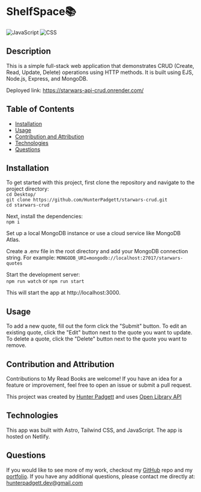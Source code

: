 # ShelfSpace📚

![JavaScript](https://img.shields.io/badge/javascript-%23323330.svg?style=for-the-badge&logo=javascript&logoColor=%23F7DF1E) ![CSS](https://img.shields.io/badge/css3-%231572B6.svg?&style=for-the-badge&logo=css3&logoColor=white)

## Description

This is a simple full-stack web application that demonstrates CRUD (Create, Read, Update, Delete) operations using HTTP methods. It is built using EJS, Node.js, Express, and MongoDB.

Deployed link: https://starwars-api-crud.onrender.com/

## Table of Contents

- [Installation](#installation)
- [Usage](#usage)
- [Contribution and Attribution](#contribution-and-attribution)
- [Technologies](#technologies)
- [Questions](#questions)

## Installation

To get started with this project, first clone the repository and navigate to the project directory: <br/>
`cd Desktop/` <br/>
`git clone https://github.com/HunterPadgett/starwars-crud.git` <br/>
`cd starwars-crud`

Next, install the dependencies: <br/>
`npm i`

Set up a local MongoDB instance or use a cloud service like MongoDB Atlas. <br/>

Create a .env file in the root directory and add your MongoDB connection string. For example: ```MONGODB_URI=mongodb://localhost:27017/starwars-quotes```<br/>

Start the development server: <br/>
`npm run watch` or ```npm run start```

This will start the app at http://localhost:3000.

## Usage

To add a new quote, fill out the form click the "Submit" button. To edit an existing quote, click the "Edit" button next to the quote you want to update. To delete a quote, click the "Delete" button next to the quote you want to remove.

## Contribution and Attribution

Contributions to My Read Books are welcome! If you have an idea for a feature or improvement, feel free to open an issue or submit a pull request.

This project was created by [Hunter Padgett](https://hunterpadgett.netlify.app/) and uses [Open Library API](https://openlibrary.org/dev/docs/api/books)

## Technologies

This app was built with Astro, Tailwind CSS, and JavaScript. The app is hosted on Netlify.

## Questions

If you would like to see more of my work, checkout my [GitHub](https://github.com/HunterPadgett) repo and my [portfolio](https://hunterpadgett.netlify.app/). If you have any additional questions, please contact me directly at: hunterpadgett.dev@gmail.com
